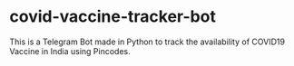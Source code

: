 # covid-vaccine-tracker-bot
This is a Telegram Bot made in Python to track the availability of COVID19 Vaccine in India using Pincodes.
